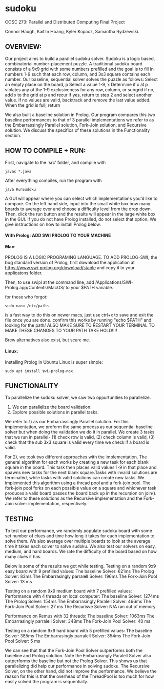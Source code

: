 # sudoku
COSC 273: Parallel and Distributed Computing Final Project

Connor Haugh, Kaitlin Hoang, Kyler Kopacz, Samantha Rydzewski.

## **OVERVIEW:**
Our project aims to build a parallel sudoku solver. Sudoku is a logic based, combinatorial number-placement puzzle.
A traditional sudoku board consists of a 9x9 grid with some numbers prefilled and the goal is to fill in numbers 1-9 such that each row, column, and 3x3 square contains each number. 
Our baseline, sequential solver solves the puzzle as follows:
  Select an empty place on the board, p 
  Select a value 1-9, x
  Determine if x at p violates any of the 1-9 exclusiveness for any row, column, or subgrid
    if no, add x to the grid at p and recur
    if yes, return to step 2 and select another value. If no values are valid, backtrack and remove the last value added.
  When the grid is full, return

We also built a baseline solution in Prolog.
Our program compares this two baseline performances to that of 3 parallel implementations we refer to as the Embarrassingly Parallel solution, Fork-Join solution, and Recursive solution.
We discuss the specifics of these solutions in the Functionality section.


## **HOW TO COMPILE + RUN:**
First, navigate to the 'src' folder, and compile with
```
javac *.java
```
After everything compiles, run the program with
```
java RunSudoku
``` 

A GUI will appear where you can select which implementations you'd like to compare.
On the left hand side, input into the small white box how many boards to average over and choose a difficulty level from the drop down.
Then, click the run button and the results will appear in the large white box in the GUI.
If you do not have Prolog installed, do not select that option.
We give instructions on how to install Prolog below.

#### **With Prolog: ADD SWI PROLOG TO YOUR MACHINE** 
#### **Mac:**

PROLOG IS A LOGIC PROGRAMING LANGUAGE. TO ADD PROLOG-SWI, the bog standard version of Prolog, first download the application at https://www.swi-prolog.org/download/stable and copy it to your applicatons folder.

Then, to use swipl at the command line, add /Applications/SWI-Prolog.app/Contents/MacOS/ to your $PATH variable.

for those who forgot: 
```
sudo nano /etc/paths
``` 
is a fast way to do this on newer macs, just use ctrl+x to save and exit the file once you are done. confirm this works by running "echo $PATH" and looking for the path/ ALSO MAKE SURE TO RESTART YOUR TERMINAL TO MAKE THESE CHANGES TO YOUR PATH TAKE HOLD!!!!

Brew alternatives also exist, but scare me.

#### **Linux**:

Installing Prolog in Ubuntu Linux is super simple: 
```
sudo apt install swi-prolog-nox
```


## **FUNCTIONALITY**
To parallelize the sudoku solver, we saw two oppurtunities to parallelize.
  1) We can parallelize the board validation.
  2) Explore possible solutions in parallel tasks.

We refer to 1) as our Embarrassingly Parallel solution. For this implementation, we preform the same process as our sequential baseline solver but when doing the validation we do it in parallel. We create 3 tasks that we run in parallel-  (1) check row is valid, (2) check column is valid, (3) check that the sub 3x3 square is valid every time we check if a board is valid.

For 2), we took two different approaches with the implementation. 
The general algorithm for each works by creating a new task for each blank square in the board. This task then places valid values 1-9 in that place and spawns new tasks for the next blank square.Tasks with invalid solutions are terminated, while tasks with valid solutions can create new tasks.
We implemented this algorithm using a thread pool and a fork-join pool. The fork-join pool forks on each possible value on a square and whichever task produces a valid board passes the board back up in the recursion on join().
We refer to these solutions as the Recursive implementation and the Fork-Join solver implementation, respectively.


## **TESTING**
To test our performance, we randomly populate sudoku board with some set number of clues and time how long it takes for each implementation to solve them.
We also average over multiple boards to look at the average time it takes each solver to solve sudoku.
We also test our solvers on easy, medium, and hard boards. We rate the difficulty of the board based on how many clues it has.

Below is some of the results we got while testing.
Testing on a random 9x9 easy board with 9 prefilled values:
  The baseline Solver: 621ms 
  The Prolog Solver: 83ms 
  The Embarrasingly parralell Solver: 196ms 
  The Fork-Join Pool Solver: 13 ms 

Testing on a random 9x9 medium board with 7 prefilled values:
  Performance with 4 threads on local computer:
    The baseline Solver: 1274ms 
    The Prolog Solver: 154ms 
    The Embarrasingly Paralell Solver: 466ms 
    The Fork-Join Pool Solver: 27 ms 
    The Recurisve Solver: N/A ran out of memory

  Performance on Remus with 32 threads:
    The baseline Solver: 1063ms 
    The Embarrasingly parralell Solver: 348ms 
    The Fork-Join Pool Solver: 40 ms

Testing on a random 9x9 hard board with 5 prefilled values:
  The baseline Solver: 385ms 
  The Embarrasingly parralell Solver: 354ms 
  The Fork-Join Pool Solver: 5 ms 


We can see that that the Fork-Join Pool Solver outperforms both the baseline and Prolog solution. Note the Embarrasingly Paralell Solver also outperforms the baseline but not the Prolog Solver. This shows us that parallelizing did help our performance in solving sudoku. 
The Recursive Solver, on the other hand, did not improve the performance. We believe the reason for this is that the overhead of the ThreadPool is too much for how easily solved the program is sequentially. 
